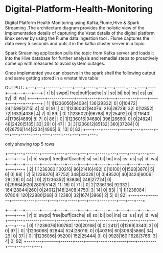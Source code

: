 # Digital-Platform-Health-Monitoring
Digital Platform Health Monitoring using Kafka,Flume,Hive &amp; Spark Streaming .The architecture diagram provides the holistic view of the implementation details of capturing the Vstat details of the digital platform linux server by using the Flume data ingestion tool .
Flume captures the data every 5 seconds and puts it in the kafka cluster server in a topic.

Spark Streaming application pulls the topic from Kafka server and loads it into the Hive database for further analysis and remedial steps to proactively come up with measures to avoid system outages.

Once implemented you can observe in the spark shell the following output and same getting stored in a vmstat hive table

OUTPUT:
+---+---+-------+-----+----+-----+---+---+-----+---+----+----+---+---+---+---+
|  r|  b|   swpd| free|buff|cache| si| so|   bi| bo| ins|  cs| us| sy| id| wa|
+---+---+-------+-----+----+-----+---+---+-----+---+----+----+---+---+---+---+
|  1|  1|1236056|94084| 136|29332|  0|  0|10472| 24|1599|3715|  4|  4|  0| 91|
|  0|  1|1236032|94076| 216|28728| 32|  0|12852| 72|1633|4036|  4|  7|  0| 89|
|  0|  1|1236020|96788|  92|25492|  0|  0|11640|  4|1796|4689|  8|  7|  0| 86|
|  0|  1|1236016|94680| 396|26660|  0|  0|24824| 48|2420|5135| 33| 20|  0| 47|
|  3|  3|1236012|85132| 360|37284|  0|  0|26756|144|2234|4865|  6| 13|  0| 82|
+---+---+-------+-----+----+-----+---+---+-----+---+----+----+---+---+---+---+


  
only showing top 5 rows

+---+---+-------+------+----+-----+---+---+-----+---+----+----+---+---+---+---+
|  r|  b|   swpd|  free|buff|cache| si| so|   bi| bo| ins|  cs| us| sy| id| wa|
+---+---+-------+------+----+-----+---+---+-----+---+----+----+---+---+---+---+
|  2|  1|1236380|100216|  96|21416|492|  0|10100|  0|1568|3876|  5|  6|  0| 88|
|  2|  5|1236376| 87752| 348|33028|  0|  0|49520| 40|3424|6006| 28| 28|  0| 44|
|  0|  2|1236352| 93836| 248|27724|  0|  0|29664|620|2809|5142| 11| 18|  0| 71|
|  0|  2|1236136| 92332| 164|28844|260|  0|24012|148|2408|4750|  3| 14|  0| 83|
|  1|  1|1236084| 97804| 120|22880|268|  0|12380| 32|1674|3868|  2|  5|  0| 92|
+---+---+-------+------+----+-----+---+---+-----+---+----+----+---+---+---+---+

+---+---+-------+------+----+-----+---+---+-----+---+----+----+---+---+---+---+
|  r|  b|   swpd|  free|buff|cache| si| so|   bi| bo| ins|  cs| us| sy| id| wa|
+---+---+-------+------+----+-----+---+---+-----+---+----+----+---+---+---+---+
|  0|  1|1236076|100780| 120|20168|  0|  0| 2412|  0|1269|3340|  3|  0|  0| 97|
|  0|  1|1236068| 92844| 524|28016|  0|  0|40316| 60|3063|5866| 34| 29|  0| 37|
|  0|  1|1236056| 95200| 152|25444|  0|  0| 9928|160|1628|3766|  3|  4|  0| 92|
+---+---+-------+------+----+-----+---+---+-----+---+----+----+---+---+---+---+



